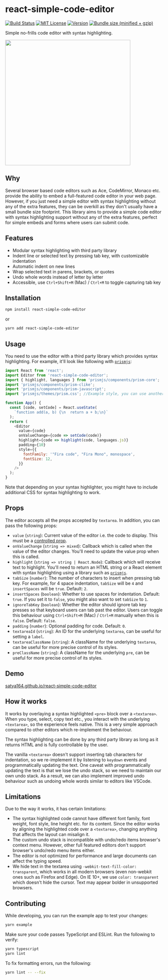 # react-simple-code-editor

[![Build Status][build-badge]][build]
[![MIT License][license-badge]][license]
[![Version][version-badge]][package]
[![Bundle size (minified + gzip)][bundle-size-badge]][bundle-size]

Simple no-frills code editor with syntax highlighting.

<a href="https://raw.githubusercontent.com/satya164/react-simple-code-editor/main/demo/demo.gif"><img src="https://raw.githubusercontent.com/satya164/react-simple-code-editor/main/demo/demo.gif" width="400"></a>

## Why

Several browser based code editors such as Ace, CodeMirror, Monaco etc. provide the ability to embed a full-featured code editor in your web page. However, if you just need a simple editor with syntax highlighting without any of the extra features, they can be overkill as they don't usually have a small bundle size footprint. This library aims to provide a simple code editor with syntax highlighting support without any of the extra features, perfect for simple embeds and forms where users can submit code.

## Features

- Modular syntax highlighting with third party library
- Indent line or selected text by pressing tab key, with customizable indentation
- Automatic indent on new lines
- Wrap selected text in parens, brackets, or quotes
- Undo whole words instead of letter by letter
- Accessible, use `Ctrl+Shift+M` (Mac) / `Ctrl+M` to toggle capturing tab key

## Installation

```sh
npm install react-simple-code-editor
```

or

```sh
yarn add react-simple-code-editor
```

## Usage

You need to use the editor with a third party library which provides syntax highlighting. For example, it'll look like following with [`prismjs`](https://prismjs.com):

```js
import React from 'react';
import Editor from 'react-simple-code-editor';
import { highlight, languages } from 'prismjs/components/prism-core';
import 'prismjs/components/prism-clike';
import 'prismjs/components/prism-javascript';
import 'prismjs/themes/prism.css'; //Example style, you can use another

function App() {
  const [code, setCode] = React.useState(
    `function add(a, b) {\n  return a + b;\n}`
  );
  return (
    <Editor
      value={code}
      onValueChange={code => setCode(code)}
      highlight={code => highlight(code, languages.js)}
      padding={10}
      style={{
        fontFamily: '"Fira code", "Fira Mono", monospace',
        fontSize: 12,
      }}
    />
  );
}
```

Note that depending on your syntax highlighter, you might have to include additional CSS for syntax highlighting to work.

## Props

The editor accepts all the props accepted by `textarea`. In addition, you can pass the following props:

- `value` (`string`): Current value of the editor i.e. the code to display. This must be a [controlled prop](https://reactjs.org/docs/forms.html#controlled-components).
- `onValueChange` (`string => mixed`): Callback which is called when the value of the editor changes. You'll need to update the value prop when this is called.
- `highlight` (`string => string | React.Node`): Callback which will receive text to highlight. You'll need to return an HTML string or a React element with syntax highlighting using a library such as [`prismjs`](https://prismjs.com).
- `tabSize` (`number`): The number of characters to insert when pressing tab key. For example, for 4 space indentation, `tabSize` will be `4` and `insertSpaces` will be `true`. Default: `2`.
- `insertSpaces` (`boolean`): Whether to use spaces for indentation. Default: `true`. If you set it to `false`, you might also want to set `tabSize` to `1`.
- `ignoreTabKey` (`boolean`): Whether the editor should ignore tab key presses so that keyboard users can tab past the editor. Users can toggle this behaviour using `Ctrl+Shift+M` (Mac) / `Ctrl+M` manually when this is `false`. Default: `false`.
- `padding` (`number`): Optional padding for code. Default: `0`.
- `textareaId` (`string`): An ID for the underlying `textarea`, can be useful for setting a `label`.
- `textareaClassName` (`string`): A className for the underlying `textarea`, can be useful for more precise control of its styles.
- `preClassName` (`string`): A className for the underlying `pre`, can be useful for more precise control of its styles.

## Demo

[satya164.github.io/react-simple-code-editor](https://satya164.github.io/react-simple-code-editor)

## How it works

It works by overlaying a syntax highlighted `<pre>` block over a `<textarea>`. When you type, select, copy text etc., you interact with the underlying `<textarea>`, so the experience feels native. This is a very simple approach compared to other editors which re-implement the behaviour.

The syntax highlighting can be done by any third party library as long as it returns HTML and is fully controllable by the user.

The vanilla `<textarea>` doesn't support inserting tab characters for indentation, so we re-implement it by listening to `keydown` events and programmatically updating the text. One caveat with programmatically updating the text is that we lose the undo stack, so we need to maintain our own undo stack. As a result, we can also implement improved undo behaviour such as undoing whole words similar to editors like VSCode.

## Limitations

Due to the way it works, it has certain limitations:

- The syntax highlighted code cannot have different font family, font weight, font style, line height etc. for its content. Since the editor works by aligning the highlighted code over a `<textarea>`, changing anything that affects the layout can misalign it.
- The custom undo stack is incompatible with undo/redo items browser's context menu. However, other full featured editors don't support browser's undo/redo menu items either.
- The editor is not optimized for performance and large documents can affect the typing speed.
- We hide text in the textarea using `-webkit-text-fill-color: transparent`, which works in all modern browsers (even non-webkit ones such as Firefox and Edge). On IE 10+, we use `color: transparent` which doesn't hide the cursor. Text may appear bolder in unsupported browsers.

## Contributing

While developing, you can run the example app to test your changes:

```sh
yarn example
```

Make sure your code passes TypeScript and ESLint. Run the following to verify:

```sh
yarn typescript
yarn lint
```

To fix formatting errors, run the following:

```sh
yarn lint -- --fix
```

<!-- badges -->

[build-badge]: https://img.shields.io/circleci/project/github/satya164/react-simple-code-editor/main.svg?style=flat-square
[build]: https://circleci.com/gh/satya164/react-simple-code-editor
[license-badge]: https://img.shields.io/npm/l/react-simple-code-editor.svg?style=flat-square
[license]: https://opensource.org/licenses/MIT
[version-badge]: https://img.shields.io/npm/v/react-simple-code-editor.svg?style=flat-square
[package]: https://www.npmjs.com/package/react-simple-code-editor
[bundle-size-badge]: https://img.shields.io/bundlephobia/minzip/react-simple-code-editor.svg?style=flat-square
[bundle-size]: https://bundlephobia.com/result?p=react-simple-code-editor

